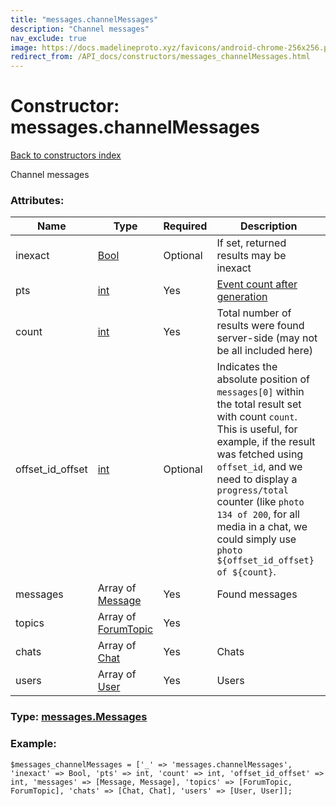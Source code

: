 ```yaml
---
title: "messages.channelMessages"
description: "Channel messages"
nav_exclude: true
image: https://docs.madelineproto.xyz/favicons/android-chrome-256x256.png
redirect_from: /API_docs/constructors/messages_channelMessages.html
---
```

# Constructor: messages.channelMessages  
[Back to constructors index](/API_docs/constructors/index.html)



Channel messages

### Attributes:

| Name     |    Type       | Required | Description |
|----------|---------------|----------|-------------|
|inexact|[Bool](/API_docs/types/Bool.html) | Optional|If set, returned results may be inexact|
|pts|[int](/API_docs/types/int.html) | Yes|[Event count after generation](https://core.telegram.org/api/updates)|
|count|[int](/API_docs/types/int.html) | Yes|Total number of results were found server-side (may not be all included here)|
|offset\_id\_offset|[int](/API_docs/types/int.html) | Optional|Indicates the absolute position of `messages[0]` within the total result set with count `count`. <br>This is useful, for example, if the result was fetched using `offset_id`, and we need to display a `progress/total` counter (like `photo 134 of 200`, for all media in a chat, we could simply use `photo ${offset_id_offset} of ${count}`.|
|messages|Array of [Message](/API_docs/types/Message.html) | Yes|Found messages|
|topics|Array of [ForumTopic](/API_docs/types/ForumTopic.html) | Yes|
|chats|Array of [Chat](/API_docs/types/Chat.html) | Yes|Chats|
|users|Array of [User](/API_docs/types/User.html) | Yes|Users|



### Type: [messages.Messages](/API_docs/types/messages.Messages.html)


### Example:

```
$messages_channelMessages = ['_' => 'messages.channelMessages', 'inexact' => Bool, 'pts' => int, 'count' => int, 'offset_id_offset' => int, 'messages' => [Message, Message], 'topics' => [ForumTopic, ForumTopic], 'chats' => [Chat, Chat], 'users' => [User, User]];
```  
